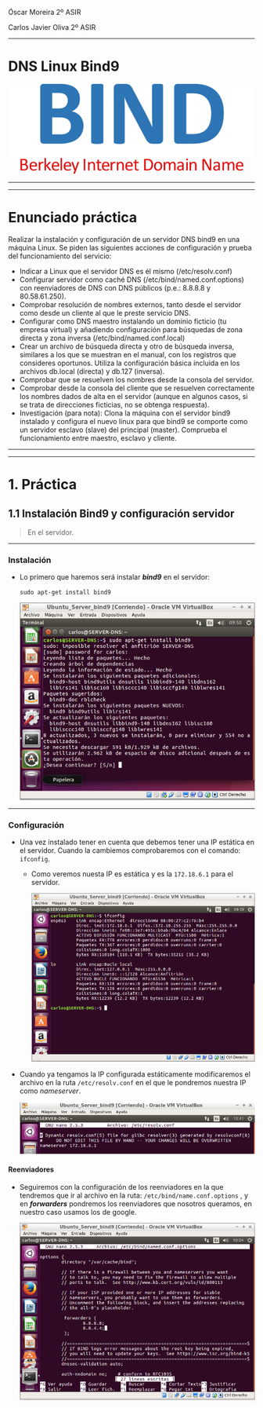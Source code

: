 Óscar Moreira 2º ASIR

Carlos Javier Oliva 2º ASIR
___
# DNS Linux Bind9

![portada](./img/portada.png)

___
___

# Enunciado práctica

Realizar la instalación y configuración de un servidor DNS bind9 en una máquina Linux. Se piden las siguientes acciones de configuración y prueba del funcionamiento del servicio:

- Indicar a Linux que el servidor DNS es él mismo (/etc/resolv.conf)
- Configurar servidor como caché DNS (/etc/bind/named.conf.options) con reenviadores de DNS con DNS públicos (p.e.: 8.8.8.8 y 80.58.61.250).
- Comprobar resolución de nombres externos, tanto desde el servidor como desde un cliente al que le preste servicio DNS.
- Configurar como DNS maestro instalando un dominio ficticio (tu empresa virtual) y añadiendo configuración para búsquedas de zona directa y zona inversa (/etc/bind/named.conf.local)
- Crear un archivo de búsqueda directa y otro de búsqueda inversa, similares a los que se muestran en el manual, con los registros que consideres oportunos. Utiliza la configuración básica incluida en los archivos db.local (directa) y db.127 (inversa).
- Comprobar que se resuelven los nombres desde la consola del servidor.
- Comprobar desde la consola del cliente que se resuelven correctamente los nombres dados de alta en el servidor (aunque en algunos casos, si se trata de direcciones ficticias, no se obtenga respuesta).
- Investigación (para nota): Clona la máquina con el servidor bind9 instalado y configura el nuevo linux para que bind9 se comporte como un servidor esclavo (slave) del principal (master). Comprueba el funcionamiento entre maestro, esclavo y cliente.

___
___

# 1. Práctica

## 1.1 Instalación Bind9 y configuración servidor

> En el servidor.

___

### Instalación

- Lo primero que haremos será instalar ***bind9*** en el servidor:

  ~~~console
  sudo apt-get install bind9
  ~~~

  ![bind9](./img/1_install_bind9.png)

___

### Configuración

- Una vez instalado tener en cuenta que debemos tener una IP estática en el servidor.
Cuando la cambiemos comprobaremos con el comando: `ifconfig`.

  - Como veremos nuesta IP es estática y es la `172.18.6.1` para el servidor.

    ![ip estatica](./img/2_ip_static.png)

- Cuando ya tengamos la IP configurada estáticamente modificaremos el archivo en la ruta `/etc/resolv.conf` en el que le pondremos nuestra IP como *nameserver*.

  ![resolv.conf](./img/3_resolv_server.png)

#### Reenviadores

- Seguiremos con la configuración de los reenviadores en la que tendremos que ir al archivo en la ruta: `/etc/bind/name.conf.options` , y en ***forwarders*** pondremos los reenviadores que nosotros queramos, en nuestro caso usamos los de google.

  ![reenviadores](./img/4_forwarders.png)
